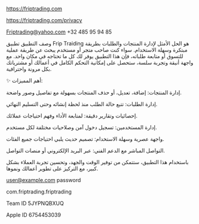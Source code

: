 https://friptrading.com

https://friptrading.com/privacy

Friptrading@yahoo.com
+32 485 95 94 85

وصف التطبيق 
تطبيق Frip Traiding هو الحل الأمثل لإدارة المنتجات والطلبات بطريقة مبتكرة وسهلة الاستخدام.
سواء كنت صاحب متجر أو مستخدم يبحث عن طريقة عملية للتسوق أو متابعة طلباته، فإن هذا التطبيق يوفر لك كل ما تحتاجه في مكان واحد.
مع واجهة أنيقة وتجربة سلسة، ستحصل على إمكانية التحكم الكامل في أعمالك أو مشترياتك بكل مرونة واحترافية.

✨ أهم المميزات:

إدارة المنتجات: إضافة، تعديل، أو حذف المنتجات بسهولة مع تفاصيل وصور واضحة.

إدارة الطلبات: تتبع حالة الطلب منذ لحظة إنشائه وحتى التسليم النهائي.

إحصائيات وتقارير دقيقة: لمتابعة الأداء وفهم احتياجات عملائك.

إدارة المستخدمين: تسجيل دخول آمن وصلاحيات مختلفة لكل مستخدم.

واجهة عصرية وسهلة الاستخدام: تصميم حديث يلبي احتياجات جميع الفئات.

التواصل المباشر مع الدعم الفني: عبر البريد الإلكتروني أو منصات التواصل.

باستخدام هذا التطبيق، ستتمكن من توفير الوقت والجهد، وتحسين تجربة العملاء بشكل كبير، مع التركيز على تطوير أعمالك ونموها.




user@example.com
password


com.friptrading.friptrading

Team ID
5JYPNQBXUQ

Apple ID
6754453039